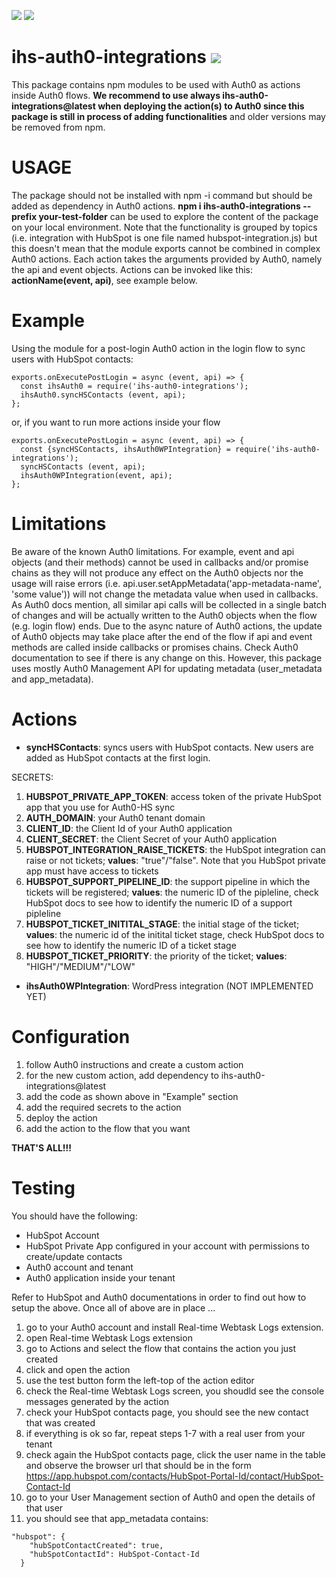 [![](https://img.shields.io/badge/HubSpot-YES-brightgreen?style=plastic&logo=hubspot)](#) [![](https://img.shields.io/badge/WordPress-on--the--way-blueviolet?style=plastic&logo=wordpress)](#)

# ihs-auth0-integrations [![](https://img.shields.io/badge/status-beta-ff6200?style=plastic&logo=appveyor)](#)
This package contains npm modules to be used with Auth0 as actions inside Auth0 flows. **We recommend to use always ihs-auth0-integrations@latest when deploying the action(s) to Auth0 since this package is still in process of adding functionalities** and older versions may be removed from npm.

# USAGE
The package should not be installed with npm -i command but should be added as dependency in Auth0 actions. **npm i ihs-auth0-integrations --prefix your-test-folder** can be used to explore the content of the package on your local environment. Note that the functionality is grouped by topics (i.e. integration with HubSpot is one file named hubspot-integration.js) but this doesn't mean that the module exports cannot be combined in complex Auth0 actions. Each action takes the arguments provided by Auth0, namely the api and event objects. Actions can be invoked like this: **actionName(event, api)**, see example below.

# Example
Using the module for a post-login Auth0 action in the login flow to sync users with HubSpot contacts:

```
exports.onExecutePostLogin = async (event, api) => {
  const ihsAuth0 = require('ihs-auth0-integrations');
  ihsAuth0.syncHSContacts (event, api);
};

```

or, if you want to run more actions inside your flow

```
exports.onExecutePostLogin = async (event, api) => {
  const {syncHSContacts, ihsAuth0WPIntegration} = require('ihs-auth0-integrations');
  syncHSContacts (event, api);
  ihsAuth0WPIntegration(event, api);
};
```

# Limitations
Be aware of the known Auth0 limitations. For example, event and api objects (and their methods) cannot be used in callbacks and/or promise chains as they will not produce any effect on the Auth0 objects nor the usage will raise errors (i.e.  api.user.setAppMetadata('app-metadata-name', 'some value')) will not change the metadata value when used in callbacks. As Auth0 docs mention, all similar api calls will be collected in a single batch of changes and will be actually written to the Auth0 objects when the flow (e.g. login flow) ends. Due to the async nature of Auth0 actions, the update of Auth0 objects may take place after the end of the flow if api and event methods are called inside callbacks or promises chains. Check Auth0 documentation to see if there is any change on this. However, this package uses mostly Auth0 Management API for updating metadata (user_metadata and app_metadata).

# Actions
- **syncHSContacts**: syncs users with HubSpot contacts. New users are added as HubSpot contacts at the first login.

SECRETS:
1. **HUBSPOT_PRIVATE_APP_TOKEN**: access token of the private HubSpot app that you use for Auth0-HS sync
2. **AUTH_DOMAIN**: your Auth0 tenant domain
3. **CLIENT_ID**: the Client Id of your Auth0 application
4. **CLIENT_SECRET**: the Client Secret of your Auth0 application
5. **HUBSPOT_INTEGRATION_RAISE_TICKETS**: the HubSpot integration can raise or not tickets; **values**: "true"/"false". Note that you HubSpot private app must have access to tickets
6. **HUBSPOT_SUPPORT_PIPELINE_ID**: the support pipeline in which the tickets will be registered; **values**: the numeric ID of the pipleline, check HubSpot docs to see how to identify the numeric ID of a support pipleline
7. **HUBSPOT_TICKET_INITITAL_STAGE**: the initial stage of the ticket; **values**: the numeric id of the initital ticket stage, check HubSpot docs to see how to identify the numeric ID of a ticket stage
8. **HUBSPOT_TICKET_PRIORITY**: the priority of the ticket; **values**: "HIGH"/"MEDIUM"/"LOW"

- **ihsAuth0WPIntegration**: WordPress integration (NOT IMPLEMENTED YET)

# Configuration
1. follow Auth0 instructions and create a custom action
2. for the new custom action, add dependency to ihs-auth0-integrations@latest
3. add the code as shown above in "Example" section
4. add the required secrets to the action
5. deploy the action
6. add the action to the flow that you want

**THAT'S ALL!!!**

# Testing
You should have the following:
- HubSpot Account
- HubSpot Private App configured in your account with permissions to create/update contacts
- Auth0 account and tenant
- Auth0 application inside your tenant

Refer to HubSpot and Auth0 documentations in order to find out how to setup the above.
Once all of above are in place ...
1. go to your Auth0 account and install Real-time Webtask Logs extension.
2. open Real-time Webtask Logs extension
3. go to Actions and select the flow that contains the action you just created
4. click and open the action
5. use the test button form the left-top of the action editor
6. check the Real-time Webtask Logs screen, you shoudld see the console messages generated by the action
7. check your HubSpot contacts page, you should see the new contact that was created
8. if everything is ok so far, repeat steps 1-7 with a real user from your tenant
9. check again the HubSpot contacts page, click the user name in the table and observe the browser url that should be in the form https://app.hubspot.com/contacts/HubSpot-Portal-Id/contact/HubSpot-Contact-Id
10. go to your User Management section of Auth0 and open the details of that user
11. you should see that app_metadata contains:
```
"hubspot": {
    "hubSpotContactCreated": true,
    "hubSpotContactId": HubSpot-Contact-Id
  }
```


